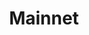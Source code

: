 ---
title: Mainnet
description: "Interact with DSA on smart contract leve"
position: 1
category: "Resolvers"
---